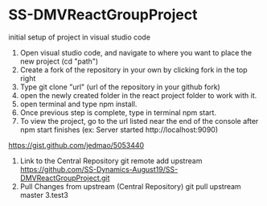# SS-DMVReactGroupProject

initial setup of project in visual studio code
1. Open visual studio code, and navigate to where you want to place the new project (cd "path")
2. Create a fork of the repository in your own by clicking fork in the top right
3. Type git clone "url" (url of the repository in your github fork)
4. open the newly created folder in the react project folder to work with it.
5. open terminal and type npm install.
6. Once previous step is complete, type in terminal npm start.
7. To view the project, go to the url listed near the end of the console after npm start finishes (ex: Server started http://localhost:9090)

https://gist.github.com/jedmao/5053440

1. Link to the Central Repository
	git remote add upstream https://github.com/SS-Dynamics-August19/SS-DMVReactGroupProject.git
2. Pull Changes from upstream (Central Repository)
	git pull upstream master
3.test3
